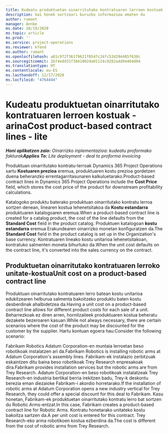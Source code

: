 ```yaml
---
title: Kudeatu produktuetan oinarritutako kontratuaren lerroen kostuak - arina
description: Gai honek sortzeari buruzko informazioa ematen du
author: rumant
manager: Annbe
ms.date: 10/19/2020
ms.topic: article
ms.prod: ''
ms.service: project-operations
ms.reviewer: kfend
ms.author: rumant
ms.openlocfilehash: a81c972f36179621f0547c24fc53d294485f638c
ms.sourcegitcommit: 2b74edd31f38410024a01124c9202a4d94464d04
ms.translationtype: HT
ms.contentlocale: eu-ES
ms.lasthandoff: 12/17/2020
ms.locfileid: "4764444"
---
```

# <a name="cost-product-based-contract-lines---lite"></a><span data-ttu-id="7e8e6-103">Kudeatu produktuetan oinarritutako kontratuaren lerroen kostuak - arina</span><span class="sxs-lookup"><span data-stu-id="7e8e6-103">Cost product-based contract lines - lite</span></span>

<span data-ttu-id="7e8e6-104">_**Honi aplikatzen zaio:** Oinarrizko inplementazioa: kudeatu proformako fakturak_</span><span class="sxs-lookup"><span data-stu-id="7e8e6-104">_**Applies To:** Lite deployment - deal to proforma invoicing_</span></span>


<span data-ttu-id="7e8e6-105">Produktuan oinarritutako kontratu-lerroak Dynamics 365 Project Operations sartu **Kostuaren prezioa** eremua, produktuaren kostu prezioa gordetzen duena beheranzko errentagarritasunaren kalkuluetarako.</span><span class="sxs-lookup"><span data-stu-id="7e8e6-105">Product-based contract lines in Dynamics 365 Project Operations include the **Cost Price** field, which stores the cost price of the product for downstream profitability calculations.</span></span>

<span data-ttu-id="7e8e6-106">Katalogoko produktu baterako produktuan oinarritutako kontratu lerroa sortzen denean, linearen kostua lehenetsitakoa da **Kostu estandarra** produktuaren katalogoaren eremua.</span><span class="sxs-lookup"><span data-stu-id="7e8e6-106">When a product-based contract line is created for a catalog product, the cost of the line defaults from the **Standard Cost** field in the product catalog.</span></span> <span data-ttu-id="7e8e6-107">Produktuen katalogoan **kostu estandarra** eremua Erakundearen oinarrizko monetan konfiguratzen da.</span><span class="sxs-lookup"><span data-stu-id="7e8e6-107">The **Standard Cost** field in the product catalog is set up in the Organization's base currency.</span></span> <span data-ttu-id="7e8e6-108">Kontratuaren lineako kostu unitarioa lehenetsitakoan, kontratuko salmenten moneta bihurtuko da.</span><span class="sxs-lookup"><span data-stu-id="7e8e6-108">When the unit cost defaults on the contract line, it's converted into the sales currency on the contract.</span></span>

## <a name="unit-cost-on-a-product-based-contract-line"></a><span data-ttu-id="7e8e6-109">Produktuetan oinarritutako kontratuaren lerroko unitate-kostua</span><span class="sxs-lookup"><span data-stu-id="7e8e6-109">Unit cost on a product-based contract line</span></span>

<span data-ttu-id="7e8e6-110">Produktuan oinarritutako kontratuaren lerro batean kostu unitarioa edukitzearen helburua salmenta bakoitzeko produktu baten kostu desberdinak ahalbidetzea da.</span><span class="sxs-lookup"><span data-stu-id="7e8e6-110">Having a unit cost on a product-based contract line allows for different product costs for each sale of a unit.</span></span> <span data-ttu-id="7e8e6-111">Beharrezkoak ez diren arren, hornitzaileek produktuaren kostua beheratu dezakete bezeroaren kasuan.</span><span class="sxs-lookup"><span data-stu-id="7e8e6-111">While not always necessary, there are certain scenarios where the cost of the product may be discounted for the customer by the supplier.</span></span> <span data-ttu-id="7e8e6-112">Hartu kontuan egoera hau:</span><span class="sxs-lookup"><span data-stu-id="7e8e6-112">Consider the following scenario:</span></span>

<span data-ttu-id="7e8e6-113">Fabrikam Robotics Adatum Corporation-en muntaia lerroetan beso robotikoak instalatzen ari da.</span><span class="sxs-lookup"><span data-stu-id="7e8e6-113">Fabrikam Robotics is installing robotic arms at Adatum Corporation's assembly lines.</span></span> <span data-ttu-id="7e8e6-114">Fabrikam-ek instalazio zerbitzuak eskaintzen ditu baina beso robotikoak Trey Research enpresakoak dira.</span><span class="sxs-lookup"><span data-stu-id="7e8e6-114">Fabrikam provides installation services but the robotic arms are from Trey Research.</span></span> <span data-ttu-id="7e8e6-115">Adatum Corporation-en beso robotikoak instalatzeak Trey Research-en industria bertikal berria irekitzen badu, Trey-k deskontu berezia eman diezaioke Fabrikam-i akordio horretarako.</span><span class="sxs-lookup"><span data-stu-id="7e8e6-115">If the installation of robotic arms at Adatum Corporation opens a new industry vertical for Trey Research, they could offer a special discount for this deal to Fabrikam.</span></span> <span data-ttu-id="7e8e6-116">Kasu honetan, Fabrikam-ek produktuetan oinarritutako kontratu lerro bat sortzen du Robotic Arms-entzat.</span><span class="sxs-lookup"><span data-stu-id="7e8e6-116">In this case, Fabrikam creates a product-based contract line for Robotic Arms.</span></span> <span data-ttu-id="7e8e6-117">Kontratu honetarako unitateko kostu bakoitza sartzen da.</span><span class="sxs-lookup"><span data-stu-id="7e8e6-117">A per unit cost is entered for this contract.</span></span> <span data-ttu-id="7e8e6-118">Trey Research-eko arma robotikoen kostua ezberdina da.</span><span class="sxs-lookup"><span data-stu-id="7e8e6-118">The cost is different from the cost of robotic arms from Trey Research.</span></span>
